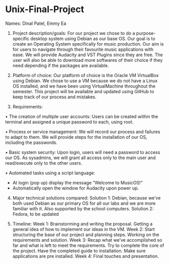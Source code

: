 # Unix-Final-Project
Names: Dinal Patel, Emmy Ea

1. Project description/goals:
For our project we chose to do a purpose-specific desktop system using Debian as
our base OS. Our goal is to create an Operating System specifically for music
production. Our aim is for users to navigate through their favourite music applications
with ease. We will provide Audacity and VST Plugins since they are free. The user
will also be able to download more softwares of their choice if they need depending if
the packages are available.

2. Platform of choice:
Our platform of choice is the Oracle VM VirtualBox using Debian. We chose to use a
VM because we do not have a Linux OS installed, and we have been using
VirtualMachine throughout the semester. This project will be available and updated
using GitHub to keep track of our process and mistakes.

3. Requirements:

• The creation of multiple user accounts: Users can be created within the terminal
and assigned a unique password to each, using root.

• Process or service management: We will record our process and failures to adapt
to them. We will provide steps for the installation of our OS, including
the passwords.

• Basic system security: Upon login, users will need a password to access our OS.
As sysadmins, we will grant all access only to the main user and read/execute only
to the other users.

• Automated tasks using a script language:
- At login (pop up) display the message “Welcome to MusicOS!”
- Automatically open the window for Audacity upon power up.

4. Major technical solutions compared:
Solution 1: Debian, because we’ve both used Debian as our primary OS for all our
labs and we are more familiar with it. Also supported by the school computers.
Solution 2: Fedora, to be updated

5. Timeline:
Week 1: Brainstorming and writing the proposal. Getting a general idea of how to
implement our ideas in the VM. 
Week 2: Start structuring the base of our project and planning steps. Working on the
requirements and solution.
Week 3: Recap what we’ve accomplished so far and what is left to meet the
requirements. Try to complete the core of the project. Have the completed guide to
installation. Make sure applications are pre installed.
Week 4: Final touches and presentation.
